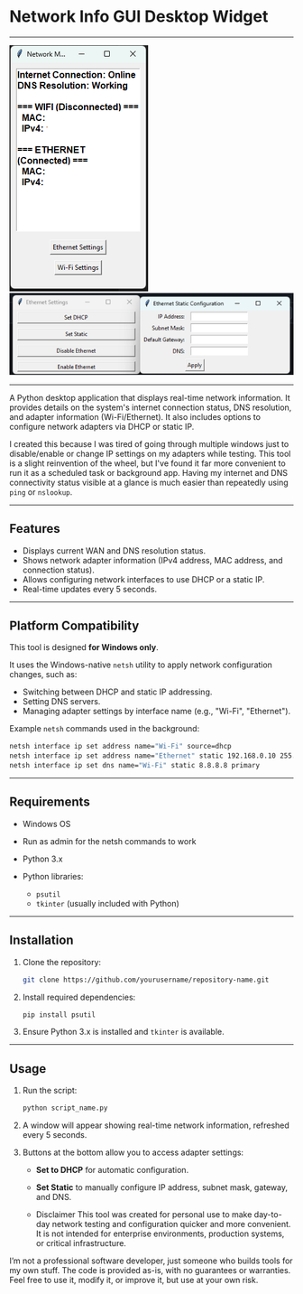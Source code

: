 # Network Info GUI Desktop Widget

---
![Full App Screenshot](./Images/Screenshot.png)
![Network Widget Screenshot](./Images/widgetinfo.png)

---
A Python desktop application that displays real-time network information. It provides details on the system's internet connection status, DNS resolution, and adapter information (Wi-Fi/Ethernet). It also includes options to configure network adapters via DHCP or static IP.

I created this because I was tired of going through multiple windows just to disable/enable or change IP settings on my adapters while testing. This tool is a slight reinvention of the wheel, but I've found it far more convenient to run it as a scheduled task or background app. Having my internet and DNS connectivity status visible at a glance is much easier than repeatedly using `ping` or `nslookup`.

---

## Features

* Displays current WAN and DNS resolution status.
* Shows network adapter information (IPv4 address, MAC address, and connection status).
* Allows configuring network interfaces to use DHCP or a static IP.
* Real-time updates every 5 seconds.

---

## Platform Compatibility

This tool is designed **for Windows only**.

It uses the Windows-native `netsh` utility to apply network configuration changes, such as:

* Switching between DHCP and static IP addressing.
* Setting DNS servers.
* Managing adapter settings by interface name (e.g., "Wi-Fi", "Ethernet").

Example `netsh` commands used in the background:

```cmd
netsh interface ip set address name="Wi-Fi" source=dhcp
netsh interface ip set address name="Ethernet" static 192.168.0.10 255.255.255.0 192.168.0.1
netsh interface ip set dns name="Wi-Fi" static 8.8.8.8 primary
```

---

## Requirements

* Windows OS
* Run as admin for the netsh commands to work
* Python 3.x
* Python libraries:

  * `psutil`
  * `tkinter` (usually included with Python)

---

## Installation

1. Clone the repository:

   ```bash
   git clone https://github.com/yourusername/repository-name.git
   ```

2. Install required dependencies:

   ```bash
   pip install psutil
   ```

3. Ensure Python 3.x is installed and `tkinter` is available.

---

## Usage

1. Run the script:

   ```bash
   python script_name.py
   ```

2. A window will appear showing real-time network information, refreshed every 5 seconds.

3. Buttons at the bottom allow you to access adapter settings:

   * **Set to DHCP** for automatic configuration.
   * **Set Static** to manually configure IP address, subnet mask, gateway, and DNS.
  
   * Disclaimer
This tool was created for personal use to make day-to-day network testing and configuration quicker and more convenient. It is not intended for enterprise environments, production systems, or critical infrastructure.

I’m not a professional software developer, just someone who builds tools for my own stuff. The code is provided as-is, with no guarantees or warranties. Feel free to use it, modify it, or improve it, but use at your own risk.
